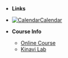 - **Links**

- [![Calendar](https://icongr.am/fontawesome/calendar.svg?size=16&color=808080)Calendar](https://jwc.dlmu.edu.cn/info/1128/5053.htm)
- **Course Info**
  - [Online Course](https://www.youtube.com/watch?v=Hw5IaS6-Fzw&list=PLUJAYadtuizA8RC2Qk8LfmiWA56HZsk9y)
  - [Kinavi Lab](https://cyberseafaring.github.io/)
